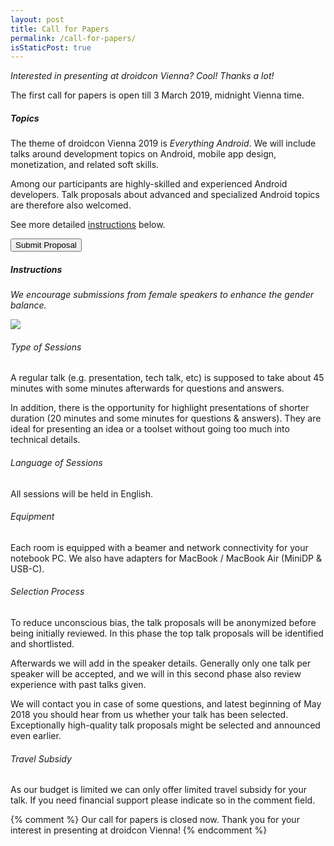 ```yaml
---
layout: post
title: Call for Papers
permalink: /call-for-papers/
isStaticPost: true
---
```

_Interested in presenting at droidcon Vienna? Cool! Thanks a lot!_

The first call for papers is open till 3 March 2019, midnight Vienna time.

##### Topics

The theme of droidcon Vienna 2019 is *Everything Android*. We will include talks around development topics on Android, mobile app design, monetization, and related soft skills.

Among our participants are highly-skilled and experienced Android developers. Talk proposals about advanced and specialized Android topics are therefore also welcomed.

See more detailed [instructions](#submit) below.

[<button id="submit">Submit Proposal</button>](https://cfp.gdg-vienna.at)

##### Instructions

_We encourage submissions from female speakers to enhance the gender balance._

[<img src="{{ site.baseurl}}/img/partners/supportingdiversity.png">](/diversity)

###### Type of Sessions

A regular talk (e.g. presentation, tech talk, etc) is supposed to take about 45 minutes with some minutes afterwards for questions and answers.

In addition, there is the opportunity for highlight presentations of shorter duration (20 minutes and some minutes for questions & answers). They are ideal for presenting an idea or a toolset without going too much into technical details.

###### Language of Sessions

All sessions will be held in English.

###### Equipment

Each room is equipped with a beamer and network connectivity for your notebook PC. We also have adapters for MacBook / MacBook Air (MiniDP & USB-C).

###### Selection Process

To reduce unconscious bias, the talk proposals will be anonymized before being initially reviewed. In this phase the top talk proposals will be identified and shortlisted.

Afterwards we will add in the speaker details. Generally only one talk per speaker will be accepted, and we will in this second phase also review experience with past talks given.

We will contact you in case of some questions, and latest beginning of May 2018 you should hear from us whether your talk has been selected. Exceptionally high-quality talk proposals might be selected and announced even earlier.

###### Travel Subsidy

As our budget is limited we can only offer limited travel subsidy for your talk. If you need financial support please indicate so in the comment field.

{% comment %}
Our call for papers is closed now.
Thank you for your interest in presenting at droidcon Vienna!
{% endcomment %}

<img class="img-responsive feature-image" src="{{ site.baseurl }}/img/posts/cod.jpg" style="display:none">
